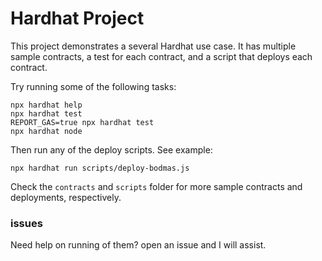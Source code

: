 # Hardhat Project

This project demonstrates a several Hardhat use case. It has multiple sample contracts, a test for each contract, and a script that deploys each contract.

Try running some of the following tasks:

```shell
npx hardhat help
npx hardhat test
REPORT_GAS=true npx hardhat test
npx hardhat node
```

Then run any of the deploy scripts. See example:

```
npx hardhat run scripts/deploy-bodmas.js
```

Check the `contracts` and `scripts` folder for more sample contracts and deployments, respectively.

### issues
Need help on running of them? open an issue and I will assist.